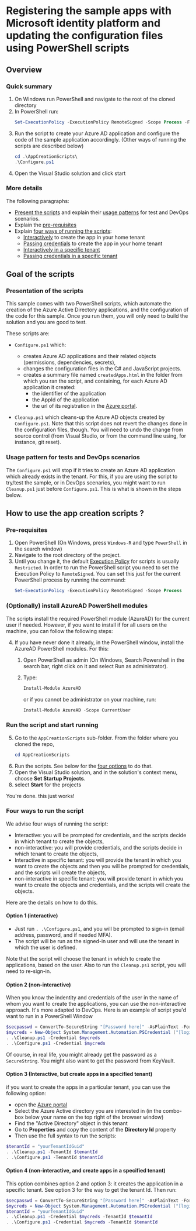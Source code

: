 # Registering the sample apps with Microsoft identity platform and updating the configuration files using PowerShell scripts

## Overview

### Quick summary

1. On Windows run PowerShell and navigate to the root of the cloned directory
1. In PowerShell run:
   ```PowerShell
   Set-ExecutionPolicy -ExecutionPolicy RemoteSigned -Scope Process -Force
   ```
1. Run the script to create your Azure AD application and configure the code of the sample application accordingly. (Other ways of running the scripts are described below)
   ```PowerShell
   cd .\AppCreationScripts\ 
   .\Configure.ps1
   ```
1. Open the Visual Studio solution and click start

### More details

The following paragraphs:

- [Present the scripts](#presentation-of-the-scripts) and explain their [usage patterns](#usage-pattern-for-tests-and-devops-scenarios) for test and DevOps scenarios.
- Explain the [pre-requisites](#pre-requisites)
- Explain [four ways of running the scripts](#four-ways-to-run-the-script):
  - [Interactively](#option-1-interactive) to create the app in your home tenant
  - [Passing credentials](#option-2-non-interactive) to create the app in your home tenant
  - [Interactively in a specific tenant](#option-3-interactive-but-create-apps-in-a-specified-tenant)
  - [Passing credentials in a specific tenant](#option-4-non-interactive-and-create-apps-in-a-specified-tenant)

## Goal of the scripts

### Presentation of the scripts

This sample comes with two PowerShell scripts, which automate the creation of the Azure Active Directory applications, and the configuration of the code for this sample. Once you run them, you will only need to build the solution and you are good to test.

These scripts are:

- `Configure.ps1` which:
  - creates Azure AD applications and their related objects (permissions, dependencies, secrets),
  - changes the configuration files in the C# and JavaScript projects.
  - creates a summary file named `createdApps.html` in the folder from which you ran the script, and containing, for each Azure AD application it created:
    - the identifier of the application
    - the AppId of the application
    - the url of its registration in the [Azure portal](https://portal.azure.com).

- `Cleanup.ps1` which cleans-up the Azure AD objects created by `Configure.ps1`. Note that this script does not revert the changes done in the configuration files, though. You will need to undo the change from source control (from Visual Studio, or from the command line using, for instance, git reset).

### Usage pattern for tests and DevOps scenarios

The `Configure.ps1` will stop if it tries to create an Azure AD application which already exists in the tenant. For this, if you are using the script to try/test the sample, or in DevOps scenarios, you might want to run `Cleanup.ps1` just before `Configure.ps1`. This is what is shown in the steps below.

## How to use the app creation scripts ?

### Pre-requisites

1. Open PowerShell (On Windows, press  `Windows-R` and type `PowerShell` in the search window)
2. Navigate to the root directory of the project.
3. Until you change it, the default [Execution Policy](https:/go.microsoft.com/fwlink/?LinkID=135170) for scripts is usually `Restricted`. In order to run the PowerShell script you need to set the Execution Policy to `RemoteSigned`. You can set this just for the current PowerShell process by running the command:
    ```PowerShell
    Set-ExecutionPolicy -ExecutionPolicy RemoteSigned -Scope Process
    ```
### (Optionally) install AzureAD PowerShell modules
The scripts install the required PowerShell module (AzureAD) for the current user if needed. However, if you want to install if for all users on the machine, you can follow the following steps:

4. If you have never done it already, in the PowerShell window, install the AzureAD PowerShell modules. For this:

   1. Open PowerShell as admin (On Windows, Search Powershell in the search bar, right click on it and select Run as administrator).
   2. Type:
      ```PowerShell
      Install-Module AzureAD
      ```

      or if you cannot be administrator on your machine, run:
      ```PowerShell
      Install-Module AzureAD -Scope CurrentUser
      ```

### Run the script and start running

5. Go to the `AppCreationScripts` sub-folder. From the folder where you cloned the repo,
    ```PowerShell
    cd AppCreationScripts
    ```
6. Run the scripts. See below for the [four options](#four-ways-to-run-the-script) to do that.
7. Open the Visual Studio solution, and in the solution's context menu, choose **Set Startup Projects**.
8. select **Start** for the projects

You're done. this just works!

### Four ways to run the script

We advise four ways of running the script:

- Interactive: you will be prompted for credentials, and the scripts decide in which tenant to create the objects,
- non-interactive: you will provide credentials, and the scripts decide in which tenant to create the objects,
- Interactive in specific tenant:  you will provide the tenant in which you want to create the objects and then you will be prompted for credentials, and the scripts will create the objects,
- non-interactive in specific tenant: you will provide tenant in which you want to create the objects and credentials, and the scripts will create the objects.

Here are the details on how to do this.

#### Option 1 (interactive)

- Just run ``. .\Configure.ps1``, and you will be prompted to sign-in (email address, password, and if needed MFA).
- The script will be run as the signed-in user and will use the tenant in which the user is defined.

Note that the script will choose the tenant in which to create the applications, based on the user. Also to run the `Cleanup.ps1` script, you will need to re-sign-in.

#### Option 2 (non-interactive)

When you know the indentity and credentials of the user in the name of whom you want to create the applications, you can use the non-interactive approach. It's more adapted to DevOps. Here is an example of script you'd want to run in a PowerShell Window

```PowerShell
$secpasswd = ConvertTo-SecureString "[Password here]" -AsPlainText -Force
$mycreds = New-Object System.Management.Automation.PSCredential ("[login@tenantName here]", $secpasswd)
. .\Cleanup.ps1 -Credential $mycreds
. .\Configure.ps1 -Credential $mycreds
```

Of course, in real life, you might already get the password as a `SecureString`. You might also want to get the password from KeyVault.

#### Option 3 (Interactive, but create apps in a specified tenant)

  if you want to create the apps in a particular tenant, you can use the following option:
- open the [Azure portal](https://portal.azure.com)
- Select the Azure Active directory you are interested in (in the combo-box below your name on the top right of the browser window)
- Find the "Active Directory" object in this tenant
- Go to **Properties** and copy the content of the **Directory Id** property
- Then use the full syntax to run the scripts:

```PowerShell
$tenantId = "yourTenantIdGuid"
. .\Cleanup.ps1 -TenantId $tenantId
. .\Configure.ps1 -TenantId $tenantId
```

#### Option 4 (non-interactive, and create apps in a specified tenant)

This option combines option 2 and option 3: it creates the application in a specific tenant. See option 3 for the way to get the tenant Id. Then run:

```PowerShell
$secpasswd = ConvertTo-SecureString "[Password here]" -AsPlainText -Force
$mycreds = New-Object System.Management.Automation.PSCredential ("[login@tenantName here]", $secpasswd)
$tenantId = "yourTenantIdGuid"
. .\Cleanup.ps1 -Credential $mycreds -TenantId $tenantId
. .\Configure.ps1 -Credential $mycreds -TenantId $tenantId
```

